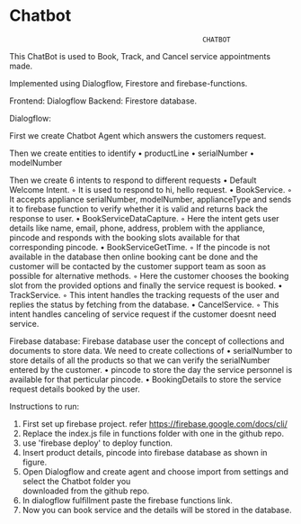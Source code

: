 # Chatbot
                                                    CHATBOT


This ChatBot is used to Book, Track, and Cancel service appointments made.

Implemented using Dialogflow, Firestore and firebase-functions.

Frontend: Dialogflow
Backend: Firestore database.

Dialogflow:

First we create Chatbot Agent which answers the customers request.

Then we create entities to identify 
    • productLine
    • serialNumber
    • modelNumber

Then we create 6 intents to respond to different requests
    • Default Welcome Intent.
        ◦ It is used to respond to hi, hello request.
    • BookService.
        ◦ It accepts appliance serialNumber, modelNumber, applianceType and sends it to firebase function to verify whether it is valid and returns back the response to user.
    • BookServiceDataCapture.
        ◦ Here the intent gets user details like name, email, phone, address,
          problem with the appliance, pincode and responds with the booking slots available for that corresponding pincode. 
    • BookServiceGetTime.
        ◦ If the pincode is not available in the database then online booking cant be done and the customer will be contacted by the customer support team as soon as possible for alternative methods.
        ◦ Here the customer chooses the booking slot from the provided options 
          and finally the service request is booked.
    • TrackService.
        ◦ This intent handles the tracking requests of the user and replies the status by fetching from the database.
    • CancelService.
        ◦ This intent handles canceling of service request if the customer doesnt need service.




Firebase database:
Firebase database user the concept of collections and documents to store data.
We need to create collections of 
    • serialNumber to store details of all the products so that we can verify the serialNumber entered by the customer.
    • pincode to store the day the service personnel is available for that perticular pincode.
    • BookingDetails to store the service request details booked by the user.






















Instructions to run:
1. First set up firebase project. refer https://firebase.google.com/docs/cli/
2. Replace the index.js file in functions folder with one  in the github repo.
3. use 'firebase deploy' to deploy function.
4. Insert product details, pincode into firebase database as shown in figure.
5. Open Dialogflow and create agent and choose import from settings and select the Chatbot folder you  
    downloaded from the github repo.
6. In dialogflow fulfillment paste the firebase functions link.
7. Now you can book service and the details will be stored in the database.


